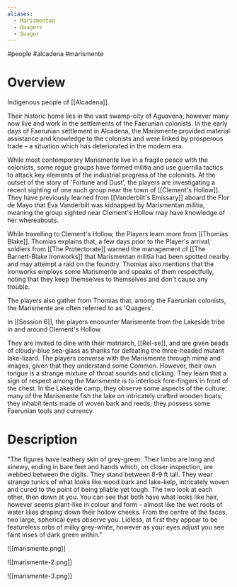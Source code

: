 ```yaml
---
aliases:
  - Marismentan
  - Quagers
  - Quager
---
```

#people #alcadena #marismente

# Overview
Indigenous people of [[Alcadena]].

Their historic home lies in the vast swamp-city of Aguavena, however many now live and work in the settlements of the Faerunian colonists. In the early days of Faerunian settlement in Alcadena, the Marismente provided material assistance and knowledge to the colonists and were linked by prosperous trade – a situation which has deteriorated in the modern era.

While most contemporary Marismente live in a fragile peace with the colonists, some rogue groups have formed militia and use guerrilla tactics to attack key elements of the industrial progress of the colonists. At the outset of the story of 'Fortune and Dust', the players are investigating a recent sighting of one such group near the town of [[Clement's Hollow]]. They have previously learned from [[Vanderbilt's Emissary]] aboard the Flor de Mayo that Eva Vanderbilt was kidnapped by Marismentan militia, meaning the group sighted near Clement's Hollow may have knowledge of her whereabouts.

While travelling to Clement's Hollow, the Players learn more from [[Thomias Blake]]. Thomias explains that, a few days prior to the Player's arrival, soldiers from [[The Protectorate]] warned the management of [[The Barnett-Blake Ironworks]] that Marismentan militia had been spotted nearby and may attempt a raid on the foundry. Thomias also mentions that the Ironworks employs some Marismente and speaks of them respectfully, noting that they keep themselves to themselves and don't cause any trouble.

The players also gather from Thomias that, among the Faerunian colonists, the Marismente are often referred to as 'Quagers'.

In [[Session 6]], the players encounter Marismente from the Lakeside tribe in and around Clement's Hollow.

They are invited to dine with their matriarch, [[Rel-se]], and are given beads of cloudy-blue sea-glass as thanks for defeating the three-headed mutant lake-lizard. The players converse with the Marismente through mime and images, given that they understand some Common. However, their own tongue is a strange mixture of throat sounds and clicking. They learn that a sign of respect among the Marismente is to interlock fore-fingers in front of the chest. In the Lakeside camp, they observe some aspects of the culture: many of the Marismente fish the lake on intricately crafted wooden boats; they inhabit tents made of woven bark and reeds; they possess some Faerunian tools and currency.

# Description
"The figures have leathery skin of grey-green. Their limbs are long and sinewy, ending in bare feet and hands which, on closer inspection, are webbed between the digits. They stand between 8-9 ft tall. They wear strange tunics of what looks like wood bark and lake-kelp, intricately woven and cured to the point of being pliable yet tough. The two look at each other, then down at you. You can see that both have what looks like hair, however seems plant-like in colour and form – almost like the wet roots of water lilies draping down their hollow cheeks. From the centre of the faces, two large, spherical eyes observe you. Lidless, at first they appear to be featureless orbs of milky grey-white, however as your eyes adjust you see faint irises of dark green within."


![[marismente.png]]

![[marismente-2.png]]

![[marismente-3.png]]